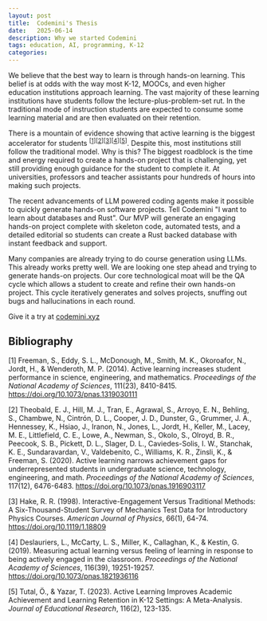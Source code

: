 ```yaml
---
layout: post
title:  Codemini's Thesis
date:   2025-06-14 
description: Why we started Codemini
tags: education, AI, programming, K-12
categories: 
---
```



We believe that the best way to learn is through hands-on learning. This belief is at odds with the way most K-12, MOOCs, and even higher education institutions approach learning.
The vast majority of these learning institutions have students follow the lecture-plus-problem-set rut. In the traditional mode of instruction students are expected to consume some learning material and are then evaluated on their retention.

There is a mountain of evidence showing that active learning is the biggest accelerator for students <sup>[<a href="#1">1</a>]</sup><sup>[<a href="#2">2</a>]</sup><sup>[<a href="#3">3</a>]</sup><sup>[<a href="#4">4</a>]</sup><sup>[<a href="#5">5</a>]</sup>. Despite this, most institutions still follow the traditional model. Why is this? The biggest roadblock is the time and energy required to create a hands-on project that is challenging, yet still providing enough guidance for the student to complete it. At universities, professors and teacher assistants pour hundreds of hours into making such projects. 

The recent advancements of LLM powered coding agents make it possible to quickly generate hands-on software projects. Tell Codemini "I want to learn about databases and Rust". Our MVP will generate an engaging hands-on project complete with skeleton code, automated tests, and a detailed editorial so students can create a Rust backed database with instant feedback and support. 

Many companies are already trying to do course generation using LLMs. This already works pretty well. We are looking one step ahead and trying to generate hands-on projects. Our core technological moat will be the QA cycle which allows a student to create and refine their own hands-on project. This cycle iteratively generates and solves projects, snuffing out bugs and hallucinations in each round. 

Give it a try at [codemini.xyz](https://codemini.xyz)

## Bibliography

<a id="1">[1]</a> Freeman, S., Eddy, S. L., McDonough, M., Smith, M. K., Okoroafor, N., Jordt, H., & Wenderoth, M. P. (2014). Active learning increases student performance in science, engineering, and mathematics. *Proceedings of the National Academy of Sciences*, 111(23), 8410-8415. https://doi.org/10.1073/pnas.1319030111

<a id="2">[2]</a> Theobald, E. J., Hill, M. J., Tran, E., Agrawal, S., Arroyo, E. N., Behling, S., Chambwe, N., Cintrón, D. L., Cooper, J. D., Dunster, G., Grummer, J. A., Hennessey, K., Hsiao, J., Iranon, N., Jones, L., Jordt, H., Keller, M., Lacey, M. E., Littlefield, C. E., Lowe, A., Newman, S., Okolo, S., Olroyd, B. R., Peecook, S. B., Pickett, D. L., Slager, D. L., Caviedes-Solis, I. W., Stanchak, K. E., Sundaravardan, V., Valdebenito, C., Williams, K. R., Zinsli, K., & Freeman, S. (2020). Active learning narrows achievement gaps for underrepresented students in undergraduate science, technology, engineering, and math. *Proceedings of the National Academy of Sciences*, 117(12), 6476-6483. https://doi.org/10.1073/pnas.1916903117

<a id="3">[3]</a> Hake, R. R. (1998). Interactive-Engagement Versus Traditional Methods: A Six-Thousand-Student Survey of Mechanics Test Data for Introductory Physics Courses. *American Journal of Physics*, 66(1), 64-74. https://doi.org/10.1119/1.18809

<a id="4">[4]</a> Deslauriers, L., McCarty, L. S., Miller, K., Callaghan, K., & Kestin, G. (2019). Measuring actual learning versus feeling of learning in response to being actively engaged in the classroom. *Proceedings of the National Academy of Sciences*, 116(39), 19251-19257. https://doi.org/10.1073/pnas.1821936116

<a id="5">[5]</a> Tutal, Ö., & Yazar, T. (2023). Active Learning Improves Academic Achievement and Learning Retention in K-12 Settings: A Meta-Analysis. *Journal of Educational Research*, 116(2), 123-135.
